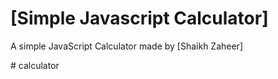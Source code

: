 # [Simple Javascript Calculator]
A simple JavaScript Calculator made by [Shaikh Zaheer]


#   c a l c u l a t o r  
 